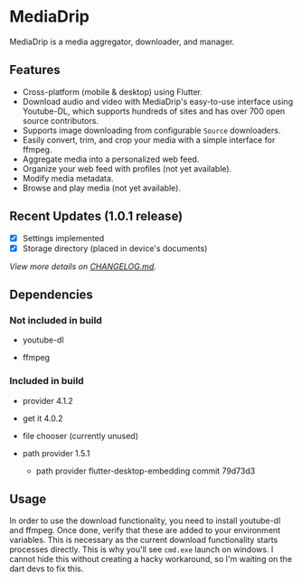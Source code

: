 # MediaDrip

MediaDrip is a media aggregator, downloader, and manager. 

## Features

* Cross-platform (mobile & desktop) using Flutter.
* Download audio and video with MediaDrip's easy-to-use interface using Youtube-DL, which supports hundreds of sites and has over 700 open source contributors.
* Supports image downloading from configurable `Source` downloaders.
* Easily convert, trim, and crop your media with a simple interface for ffmpeg.
* Aggregate media into a personalized web feed.
* Organize your web feed with profiles (not yet available).
* Modify media metadata.
* Browse and play media (not yet available).

## Recent Updates (1.0.1 release)

- [x] Settings implemented
- [x] Storage directory (placed in device's documents)

*View more details on [CHANGELOG.md](CHANGELOG.md).*

## Dependencies

### Not included in build

* youtube-dl

* ffmpeg

### Included in build

* provider 4.1.2

* get it 4.0.2

* file chooser (currently unused)

* path provider 1.5.1

    * path provider flutter-desktop-embedding commit 79d73d3

## Usage

In order to use the download functionality, you need to install youtube-dl and ffmpeg. Once done, verify that these are added to your environment variables. This is necessary as the current download functionality starts processes directly. This is why you'll see `cmd.exe` launch on windows. I cannot hide this without creating a hacky workaround, so I'm waiting on the dart devs to fix this.